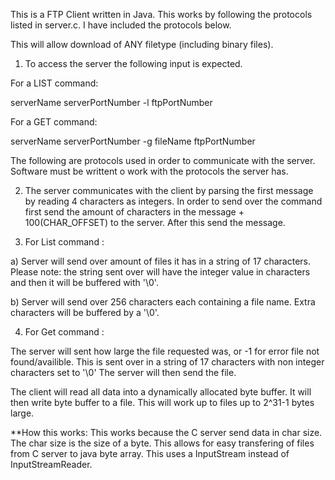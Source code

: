 This is a FTP Client written in Java. This works by following the protocols listed in server.c. I have included the protocols below.

This will allow download of ANY filetype (including binary files).

1) To access the server the following input is expected.

For a LIST command:

serverName serverPortNumber -l ftpPortNumber

For a GET command:

serverName serverPortNumber -g fileName ftpPortNumber


The following are protocols used in order to communicate with the server. Software must be writtent o work with the protocols the server has.

2) The server communicates with the client by parsing the first message by reading 4 characters as integers. 
In order to send over the command first send the amount of characters in the message + 100(CHAR_OFFSET) to the server. 
After this send the message.

3)  For List command : 
	
a) Server will send over amount of files it has in a string of 17 characters. 
Please note: the string sent over will have the integer value in characters and then it will be buffered with '\0'.

b) Server will send over 256 characters each containing a file name. Extra characters will be buffered by a '\0'.

4) For Get command : 

The server will sent how large the file requested was, or -1 for error file not found/availible. 
This is sent over in a string of 17 characters with non integer characters set to '\0'
The server will then send the file.

The client will read all data into a dynamically allocated byte buffer. It will then write byte buffer to a file. 
This will work up to files up to 2^31-1 bytes large.

**How this works: This works because the C server send data in char size. The char size is the size of a byte. 
This allows for easy transfering of files from C server to java byte array. This uses a InputStream instead of InputStreamReader.





  


